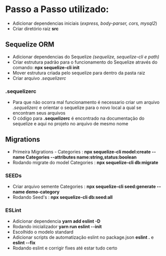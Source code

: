 # Passo a Passo utilizado:

* Adicionar dependencias iniciais (*express, body-parser, cors, mysql2*)
* Criar diretório raiz **src** 

## Sequelize ORM

* Adicionar dependencias do Sequelize *(sequelize, sequelize-cli e path)*
* Criar estrutura padrão para o funcionamento do Sequelize através do comando: **npx sequelize-cli init**
* Mover estrutura criada pelo sequelize para dentro da pasta raiz
* Criar arquivo *.sequelizerc*

### .sequelizerc

* Para que não ocorra mal funcionamento é necessario criar um arquivo *.sequelizerc* e orientar o sequelize para o novo local a qual se encontram seus arquivos
* O código para **.sequelizerc** é encontrado na documentação do sequelize e aqui no projeto no arquivo de mesmo nome

## Migrations

* Primeira Migrations - Categories : **npx sequelize-cli model:create --name Categories --attributes name:string,status:boolean** 
* Rodando migrate do model Categories : **npx sequelize-cli db:migrate**

### SEEDs

* Criar arquivo semente Categories : **npx sequelize-cli seed:generate --name demo-category**
* Rodando Seed's : **npx sequelize-cli db:seed:all**

### ESLint

* Adicionar dependencia **yarn add eslint -D**
* Rodando inicializador **yarn run eslint --init**
* Escolhido o modelo standard
* Adicionar scripts de automatização eslint no package.json **eslint .** e **eslint --fix**
* Rodando eslint e corrigir fixes até estar tudo certo